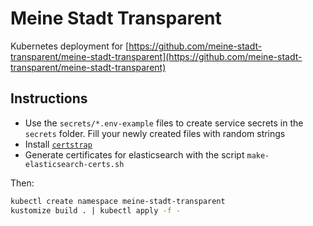 # Meine Stadt Transparent

Kubernetes deployment for [https://github.com/meine-stadt-transparent/meine-stadt-transparent](https://github.com/meine-stadt-transparent/meine-stadt-transparent)

## Instructions

- Use the `secrets/*.env-example` files to create service secrets in the `secrets` folder. Fill your newly created files with random strings
- Install [`certstrap`](https://github.com/square/certstrap/releases/tag/v1.2.0)
- Generate certificates for elasticsearch with the script `make-elasticsearch-certs.sh`


Then:

```bash
kubectl create namespace meine-stadt-transparent
kustomize build . | kubectl apply -f -
```
